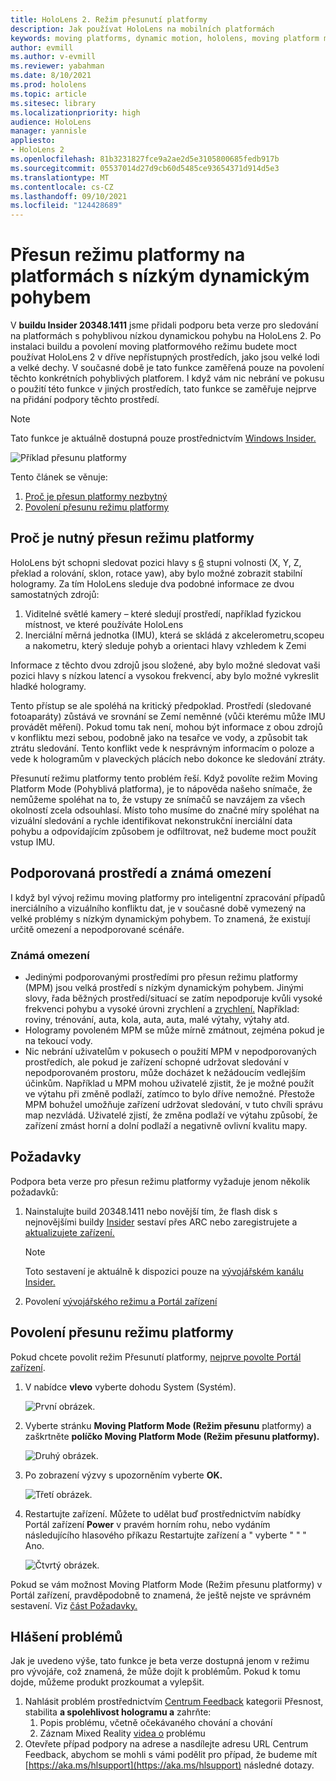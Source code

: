 ```yaml
---
title: HoloLens 2. Režim přesunutí platformy
description: Jak používat HoloLens na mobilních platformách
keywords: moving platforms, dynamic motion, hololens, moving platform mode
author: evmill
ms.author: v-evmill
ms.reviewer: yabahman
ms.date: 8/10/2021
ms.prod: hololens
ms.topic: article
ms.sitesec: library
ms.localizationpriority: high
audience: HoloLens
manager: yannisle
appliesto:
- HoloLens 2
ms.openlocfilehash: 81b3231827fce9a2ae2d5e3105800685fedb917b
ms.sourcegitcommit: 05537014d27d9cb60d5485ce93654371d914d5e3
ms.translationtype: MT
ms.contentlocale: cs-CZ
ms.lasthandoff: 09/10/2021
ms.locfileid: "124428689"
---
```

# <a name="moving-platform-mode-on-low-dynamic-motion-moving-platforms"></a>Přesun režimu platformy na platformách s nízkým dynamickým pohybem

V **buildu Insider 20348.1411** jsme přidali podporu beta verze pro sledování na platformách s pohyblivou nízkou dynamickou pohybu na HoloLens 2. Po instalaci buildu a povolení moving platformového režimu budete moct používat HoloLens 2 v dříve nepřístupných prostředích, jako jsou velké lodi a velké dechy. V současné době je tato funkce zaměřená pouze na povolení těchto konkrétních pohyblivých platforem. I když vám nic nebrání ve pokusu o použití této funkce v jiných prostředích, tato funkce se zaměřuje nejprve na přidání podpory těchto prostředí.

> [!NOTE]
> Tato funkce je aktuálně dostupná pouze prostřednictvím [Windows Insider.](hololens-insider.md)

![Příklad přesunu platformy](./images/mpm-compare.gif)

Tento článek se věnuje:

1. [Proč je přesun platformy nezbytný](#why-moving-platform-mode-is-necessary)
1. [Povolení přesunu režimu platformy](#enabling-moving-platform-mode)

## <a name="why-moving-platform-mode-is-necessary"></a>Proč je nutný přesun režimu platformy

HoloLens být schopni sledovat pozici hlavy s [6](https://en.wikipedia.org/wiki/Six_degrees_of_freedom) stupni volnosti (X, Y, Z, překlad a rolování, sklon, rotace yaw), aby bylo možné zobrazit stabilní hologramy. Za tím HoloLens sleduje dva podobné informace ze dvou samostatných zdrojů:

1. Viditelné světlé kamery – které sledují prostředí, například fyzickou místnost, ve které používáte HoloLens
1. Inerciální měrná jednotka (IMU), která se skládá z akcelerometru,scopeu a nakometru, který sleduje pohyb a orientaci hlavy vzhledem k Zemi

Informace z těchto dvou zdrojů jsou složené, aby bylo možné sledovat vaši pozici hlavy s nízkou latencí a vysokou frekvencí, aby bylo možné vykreslit hladké hologramy.

Tento přístup se ale spoléhá na kritický předpoklad. Prostředí (sledované fotoaparáty) zůstává ve srovnání se Zemí neměnné (vůči kterému může IMU provádět měření). Pokud tomu tak není, mohou být informace z obou zdrojů v konfliktu mezi sebou, podobně jako na tesařce ve vody, a způsobit tak ztrátu sledování. Tento konflikt vede k nesprávným informacím o poloze a vede k hologramům v plaveckých plácích nebo dokonce ke sledování ztráty.

Přesunutí režimu platformy tento problém řeší. Když povolíte režim Moving Platform Mode (Pohyblivá platforma), je to nápověda našeho snímače, že nemůžeme spoléhat na to, že vstupy ze snímačů se navzájem za všech okolností zcela odsouhlasí. Místo toho musíme do značné míry spoléhat na vizuální sledování a rychle identifikovat nekonstrukční inerciální data pohybu a odpovídajícím způsobem je odfiltrovat, než budeme moct použít vstup IMU.

## <a name="supported-environments-and-known-limitations"></a>Podporovaná prostředí a známá omezení

I když byl vývoj režimu moving platformy pro inteligentní zpracování případů inerciálního a vizuálního konfliktu dat, je v současné době vymezený na velké problémy s nízkým dynamickým pohybem. To znamená, že existují určitě omezení a nepodporované scénáře.

### <a name="known-limitations"></a>Známá omezení

- Jedinými podporovanými prostředími pro přesun režimu platformy (MPM) jsou velká prostředí s nízkým dynamickým pohybem. Jinými slovy, řada běžných prostředí/situací se zatím nepodporuje kvůli vysoké frekvenci pohybu a vysoké úrovni zrychlení a [zrychlení.](https://en.wikipedia.org/wiki/Jerk_(physics))  Například: roviny, trénování, auta, kola, auta, auta, malé výtahy, výtahy atd.
- Hologramy povoleném MPM se může mírně zmátnout, zejména pokud je na tekoucí vody.
- Nic nebrání uživatelům v pokusech o použití MPM v nepodporovaných prostředích, ale pokud je zařízení schopné udržovat sledování v nepodporovaném prostoru, může docházet k nežádoucím vedlejším účinkům. Například u MPM mohou uživatelé zjistit, že je možné použít ve výtahu při změně podlaží, zatímco to bylo dříve nemožné. Přestože MPM bohužel umožňuje zařízení udržovat sledování, v tuto chvíli správu map nezvládá. Uživatelé zjistí, že změna podlaží ve výtahu způsobí, že zařízení zmást horní a dolní podlaží a negativně ovlivní kvalitu mapy.

## <a name="prerequisites"></a>Požadavky

Podpora beta verze pro přesun režimu platformy vyžaduje jenom několik požadavků:

1. Nainstalujte build 20348.1411 nebo novější tím, že flash disk s nejnovějšími buildy [Insider](hololens-insider.md#ffu-download-and-flash-directions) sestaví přes ARC nebo zaregistrujete a [aktualizujete zařízení.](hololens-insider.md#start-receiving-insider-builds)

   > [!NOTE]
   > Toto sestavení je aktuálně k dispozici pouze na [vývojářském kanálu Insider.](hololens-insider.md#start-receiving-insider-builds)

2. Povolení [vývojářského režimu a Portál zařízení](/mixed-reality/develop/platform-capabilities-and-apis/using-the-windows-device-portal)

## <a name="enabling-moving-platform-mode"></a>Povolení přesunu režimu platformy

Pokud chcete povolit režim Přesunutí platformy, [nejprve povolte Portál zařízení](/windows/mixed-reality/develop/platform-capabilities-and-apis/using-the-windows-device-portal).

1. V nabídce **vlevo** vyberte dohodu System (Systém).

   ![První obrázek.](.\images\mpm-01.png)

2. Vyberte stránku **Moving Platform Mode (Režim přesunu** platformy) a zaškrtněte **políčko Moving Platform Mode (Režim přesunu platformy).**

    ![Druhý obrázek.](.\images\mpm-02.png)

3. Po zobrazení výzvy s upozorněním vyberte **OK.**

   ![Třetí obrázek.](.\images\mpm-03.png)

4. Restartujte zařízení. Můžete to udělat buď prostřednictvím nabídky Portál zařízení **Power** v pravém horním rohu, nebo vydáním následujícího hlasového příkazu Restartujte zařízení a &quot; vyberte &quot; &quot; &quot; Ano.

   ![Čtvrtý obrázek.](.\images\mpm-04.png)

Pokud se vám možnost Moving Platform Mode (Režim přesunu platformy) v Portál zařízení, pravděpodobně to znamená, že ještě nejste ve správném sestavení. Viz [část Požadavky.](#prerequisites)

## <a name="reporting-issues"></a>Hlášení problémů

Jak je uvedeno výše, tato funkce je beta verze dostupná jenom v režimu pro vývojáře, což znamená, že může dojít k problémům. Pokud k tomu dojde, můžeme produkt prozkoumat a vylepšit.

1. Nahlásit problém prostřednictvím [Centrum Feedback](hololens-feedback.md) kategorii Přesnost, stabilita **a spolehlivost hologramu a** zahrňte:
    1. Popis problému, včetně očekávaného chování a chování
    1. Záznam Mixed Reality [videa o](holographic-photos-and-videos.md#capture-a-mixed-reality-video) problému
2.  Otevřete případ podpory na adrese a nasdílejte adresu URL Centrum Feedback, abychom se mohli s vámi podělit pro případ, že budeme mít [https://aka.ms/hlsupport](https://aka.ms/hlsupport) následné dotazy.